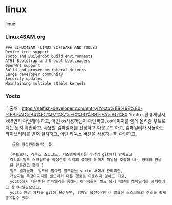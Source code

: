 # linux
linux 


### Linux4SAM.org
```
### LINUX4SAM (LINUX SOFTWARE AND TOOLS)
Device tree support
Yocto and Buildroot build environments
AT91 Bootstrap and U-boot bootloaders
OpenWrt support
Solid and proven peripheral drivers
Large developer community
Security updates
Maintaining multiple stable kernels

```

### Yocto
``
  출처 : https://selfish-developer.com/entry/Yocto%EB%9E%80-%EB%AC%B4%EC%97%87%EC%9D%B8%EA%B0%80
  Yocto :  환경세팅시, x86인지 확인해야 하고, 
      어떤 os사용하는지 확인하고,
      os이미지를 램에 올려줄 부트로더는 뭔지 확인하고,
      사용할 컴파일러를 선정하고 다운로드 하고,
      컴파일러가 사용하는 라이브러리를 먼저 설치하고,
      어떤 리눅스 버젼을 사용하는지 확인하고,
             
       등을 형상관리해주는 툴.
      
      (부트로더, 리눅스 소스코드, 시스템이미지를 각각의 git에서 받아오고
      각각의 빌드 스크립트를 작성한후 각각의 폴더에 이미지 파일을 추출해 내는 형태의 환경
      을 만들려고 할때 )
      빌드 결과물과  빌드에 필요한 빌드툴을 yocto 내에서 관리되면, 
      개발자는 특정이미지를 빌드하러 다른 경로로 이동하지 않아도 되고,
      yocto에서 다운받은 컴파일러를 통해서 이미지들이 빌드 되기 때문에 컴파일러를 설치하려고 찾아다닐필요없고,
      yocto 환경 자체를 git에 올려두면, 컴파일 옵션이라던가 필요한 소스코드의 주소를 쉽게 공유할수 있다.
```      
      
       
       
  
